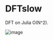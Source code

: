 # DFTslow
DFT on Julia O(N^2).

![image](https://github.com/Pavel-Robot/DFTslow/assets/50141984/622ccccf-a46e-431b-bcf2-4e1c8629ac0b)
